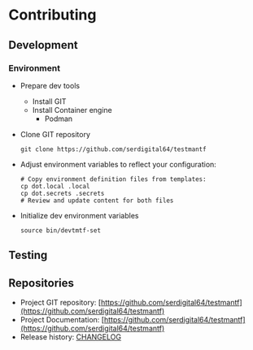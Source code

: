 # Contributing

## Development

### Environment

- Prepare dev tools
  - Install GIT
  - Install Container engine
    - Podman
- Clone GIT repository

  ```shell
  git clone https://github.com/serdigital64/testmantf
  ```

- Adjust environment variables to reflect your configuration:

  ```shell
  # Copy environment definition files from templates:
  cp dot.local .local
  cp dot.secrets .secrets
  # Review and update content for both files
  ```

- Initialize dev environment variables

  ```shell
  source bin/devtmtf-set
  ```

## Testing

## Repositories

- Project GIT repository: [https://github.com/serdigital64/testmantf](https://github.com/serdigital64/testmantf)
- Project Documentation: [https://github.com/serdigital64/testmantf](https://github.com/serdigital64/testmantf)
- Release history: [CHANGELOG](CHANGELOG.md)
